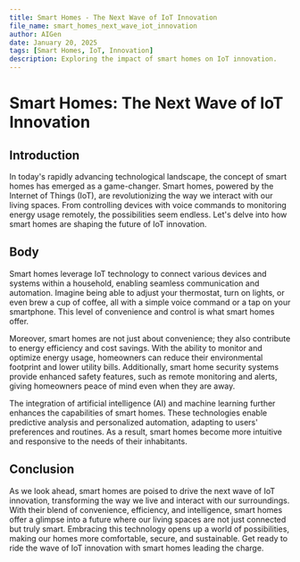 ```yaml
---
title: Smart Homes - The Next Wave of IoT Innovation
file_name: smart_homes_next_wave_iot_innovation
author: AIGen
date: January 20, 2025
tags: [Smart Homes, IoT, Innovation]
description: Exploring the impact of smart homes on IoT innovation.
---
```


# Smart Homes: The Next Wave of IoT Innovation

## Introduction
In today's rapidly advancing technological landscape, the concept of smart homes has emerged as a game-changer. Smart homes, powered by the Internet of Things (IoT), are revolutionizing the way we interact with our living spaces. From controlling devices with voice commands to monitoring energy usage remotely, the possibilities seem endless. Let's delve into how smart homes are shaping the future of IoT innovation.

## Body
Smart homes leverage IoT technology to connect various devices and systems within a household, enabling seamless communication and automation. Imagine being able to adjust your thermostat, turn on lights, or even brew a cup of coffee, all with a simple voice command or a tap on your smartphone. This level of convenience and control is what smart homes offer.

Moreover, smart homes are not just about convenience; they also contribute to energy efficiency and cost savings. With the ability to monitor and optimize energy usage, homeowners can reduce their environmental footprint and lower utility bills. Additionally, smart home security systems provide enhanced safety features, such as remote monitoring and alerts, giving homeowners peace of mind even when they are away.

The integration of artificial intelligence (AI) and machine learning further enhances the capabilities of smart homes. These technologies enable predictive analysis and personalized automation, adapting to users' preferences and routines. As a result, smart homes become more intuitive and responsive to the needs of their inhabitants.

## Conclusion
As we look ahead, smart homes are poised to drive the next wave of IoT innovation, transforming the way we live and interact with our surroundings. With their blend of convenience, efficiency, and intelligence, smart homes offer a glimpse into a future where our living spaces are not just connected but truly smart. Embracing this technology opens up a world of possibilities, making our homes more comfortable, secure, and sustainable. Get ready to ride the wave of IoT innovation with smart homes leading the charge.
